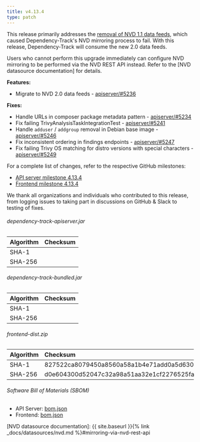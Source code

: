 ```yaml
---
title: v4.13.4
type: patch
---
```


This release primarily addresses the [removal of NVD 1.1 data feeds](https://www.nist.gov/itl/nvd), 
which caused Dependency-Track's NVD mirroring process to fail. With this release, 
Dependency-Track will consume the new 2.0 data feeds.

Users who cannot perform this upgrade immediately can configure NVD mirroring to be performed via
the NVD REST API instead. Refer to the [NVD datasource documentation] for details.

**Features:**

* Migrate to NVD 2.0 data feeds - [apiserver/#5236]

**Fixes:**

* Handle URLs in composer package metadata pattern - [apiserver/#5234]
* Fix failing TrivyAnalysisTaskIntegrationTest - [apiserver/#5241]
* Handle `adduser` / `addgroup` removal in Debian base image - [apiserver/#5246]
* Fix inconsistent ordering in findings endpoints - [apiserver/#5247]
* Fix failing Trivy OS matching for distro versions with special characters - [apiserver/#5249]

For a complete list of changes, refer to the respective GitHub milestones:

* [API server milestone 4.13.4](https://github.com/DependencyTrack/dependency-track/milestone/58?closed=1)
* [Frontend milestone 4.13.4](https://github.com/DependencyTrack/frontend/milestone/43?closed=1)

We thank all organizations and individuals who contributed to this release, from logging issues to taking part in discussions on GitHub & Slack to testing of fixes.

###### dependency-track-apiserver.jar

| Algorithm | Checksum |
|:----------|:---------|
| SHA-1     |          |
| SHA-256   |          |

###### dependency-track-bundled.jar

| Algorithm | Checksum |
|:----------|:---------|
| SHA-1     |          |
| SHA-256   |          |

###### frontend-dist.zip

| Algorithm | Checksum                                                         |
|:----------|:-----------------------------------------------------------------|
| SHA-1     | 827522ca8079450a8560a58a1b4e71add0a5d630                         |
| SHA-256   | d0e604300d52047c32a98a51aa32e1cf2276525fa81557c4c95f1ad49f30d820 |

###### Software Bill of Materials (SBOM)

* API Server: [bom.json](https://github.com/DependencyTrack/dependency-track/releases/download/4.13.4/bom.json)
* Frontend: [bom.json](https://github.com/DependencyTrack/frontend/releases/download/4.13.4/bom.json)

[NVD datasource documentation]: {{ site.baseurl }}{% link _docs/datasources/nvd.md %}#mirroring-via-nvd-rest-api

[apiserver/#5234]: https://github.com/DependencyTrack/dependency-track/pull/5234
[apiserver/#5236]: https://github.com/DependencyTrack/dependency-track/pull/5236
[apiserver/#5241]: https://github.com/DependencyTrack/dependency-track/pull/5241
[apiserver/#5246]: https://github.com/DependencyTrack/dependency-track/pull/5246
[apiserver/#5247]: https://github.com/DependencyTrack/dependency-track/pull/5247
[apiserver/#5249]: https://github.com/DependencyTrack/dependency-track/pull/5249